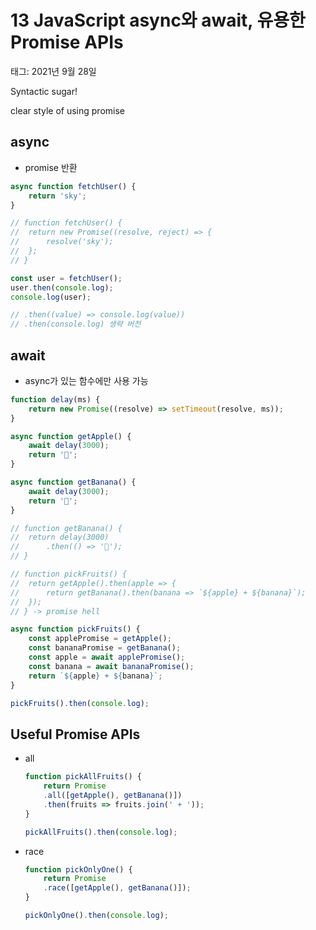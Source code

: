 # 13 JavaScript async와 await, 유용한 Promise APIs

태그: 2021년 9월 28일

Syntactic sugar!

clear style of using promise

## async

- promise 반환

```jsx
async function fetchUser() {
	return 'sky';
}

// function fetchUser() {
// 	return new Promise((resolve, reject) => {
// 		resolve('sky');
// 	};
// }

const user = fetchUser();
user.then(console.log);
console.log(user);

// .then((value) => console.log(value))
// .then(console.log) 생략 버전
```

## await

- async가 있는 함수에만 사용 가능

```jsx
function delay(ms) {
	return new Promise((resolve) => setTimeout(resolve, ms));
}

async function getApple() {
	await delay(3000);
	return '🍎';
}

async function getBanana() {
	await delay(3000);
	return '🍌';
}

// function getBanana() {
// 	return delay(3000)
// 		.then(() => '🍌');
// }
```

```jsx
// function pickFruits() {
// 	return getApple().then(apple => {
// 		return getBanana().then(banana => `${apple} + ${banana}`);
// 	});
// } -> promise hell

async function pickFruits() {
	const applePromise = getApple();
	const bananaPromise = getBanana();
	const apple = await applePromise();
	const banana = await bananaPromise();
	return `${apple} + ${banana}`;
}

pickFruits().then(console.log);
```

## Useful Promise APIs

- all
    
    ```jsx
    function pickAllFruits() {
    	return Promise
    	.all([getApple(), getBanana()])
    	.then(fruits => fruits.join(' + '));
    }
    
    pickAllFruits().then(console.log);
    ```
    
- race
    
    ```jsx
    function pickOnlyOne() {
    	return Promise
    	.race([getApple(), getBanana()]);
    }
    
    pickOnlyOne().then(console.log);
    ```